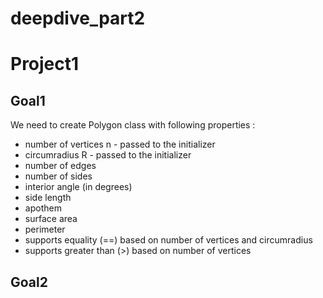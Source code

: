 # deepdive_part2

# Project1
## Goal1
 We need to create Polygon class with following properties :

 - number of vertices n - passed to the initializer
 - circumradius R - passed to the initializer
 - number of edges
 - number of sides
 - interior angle (in degrees)
 - side length
 - apothem
 - surface area
 - perimeter
 - supports equality (==) based on number of vertices and circumradius
 - supports greater than (>) based on number of vertices

## Goal2

